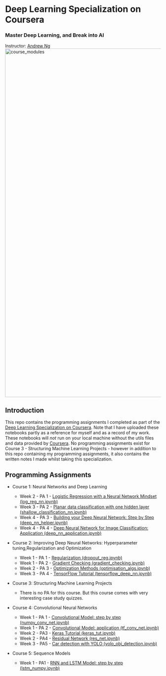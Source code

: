 # Deep Learning Specialization on Coursera
### Master Deep Learning, and Break into AI
Instructor: [Andrew Ng](https://www.andrewng.org/)
<img width="1124" alt="course_modules" src="https://user-images.githubusercontent.com/56611062/86245783-e8516a80-bba1-11ea-84ce-cc877bc9f3d7.png">

## Introduction
This repo contains the programming assignments I completed as part of the [Deep Learning Specialization on Coursera](https://www.coursera.org/specializations/deep-learning). Note that I have uploaded these notebooks partly as a reference for myself and as a record of my work. These notebooks will *not* run on your local machine without the utils files and data provided by [Coursera](https://www.coursera.org/). No programming assignments exist for Course 3 - Structuring Machine Learning Projects - however in addition to this repo containing my programming assignments, it also contains the written notes I made whilst taking this specialization.

## Programming Assignments
* Course 1: Neural Networks and Deep Learning
    - Week 2 - PA 1 - [Logistic Regression with a Neural Network Mindset (log_reg_nn.ipynb)](https://github.com/c-abbott/deep-learning/tree/master/1.%20Neural%20Networks%20and%20Deep%20Learning)
    - Week 3 - PA 2 - [Planar data classification with one hidden layer (shallow_classification_nn.ipynb)](https://github.com/c-abbott/deep-learning/tree/master/1.%20Neural%20Networks%20and%20Deep%20Learning)
    - Week 4 - PA 3 - [Building your Deep Neural Network: Step by Step (deep_nn_helper.ipynb)](https://github.com/c-abbott/deep-learning/tree/master/1.%20Neural%20Networks%20and%20Deep%20Learning)
    - Week 4 - PA 4 - [Deep Neural Network for Image Classification:     Application (deep_nn_application.ipynb)](https://github.com/c-abbott/deep-learning/tree/master/1.%20Neural%20Networks%20and%20Deep%20Learning)

* Course 2: Improving Deep Neural Networks: Hyperparameter tuning,Regularization and Optimization
    - Week 1 - PA 1 - [Regularization (dropout_reg.ipynb)](https://github.com/c-abbott/deep-learning/tree/master/2.%20Improving%20Neural%20Networks)
    - Week 1 - PA 2 - [Gradient Checking (gradient_checking.ipynb)](https://github.com/c-abbott/deep-learning/tree/master/2.%20Improving%20Neural%20Networks)
    - Week 2 - PA 3 - [Optimization Methods (optimisation_algs.ipynb)](https://github.com/c-abbott/deep-learning/tree/master/2.%20Improving%20Neural%20Networks)
    - Week 3 - PA 4 - [TensorFlow Tutorial (tensorflow_deep_nn.ipynb)](https://github.com/c-abbott/deep-learning/tree/master/2.%20Improving%20Neural%20Networks)

* Course 3: Structuring Machine Learning Projects
    - There is no PA for this course. But this course comes with very interesting case study quizzes.

* Course 4: Convolutional Neural Networks
    - Week 1 - PA 1 - [Convolutional Model: step by step (numpy_conv_net.ipynb)](https://github.com/c-abbott/deep-learning/tree/master/4.%20Convolutional%20Neural%20Networks)
    - Week 1 - PA 2 - [Convolutional Model: application (tf_conv_net.ipynb)](https://github.com/c-abbott/deep-learning/tree/master/4.%20Convolutional%20Neural%20Networks)
    - Week 2 - PA3 - [Keras Tutorial (keras_tut.ipynb)](https://github.com/c-abbott/deep-learning/tree/master/4.%20Convolutional%20Neural%20Networks)
    - Week 2 - PA4 - [Residual Network (res_net.ipynb)](https://github.com/c-abbott/deep-learning/tree/master/4.%20Convolutional%20Neural%20Networks)
    - Week 3 - PA5 - [Car detection with YOLO (yolo_obj_detection.ipynb)](https://github.com/c-abbott/deep-learning/tree/master/4.%20Convolutional%20Neural%20Networks)

* Course 5: Sequence Models
    - Week 1 - PA1 - [RNN and LSTM Model: step by step (lstm_numpy.ipynb)](https://github.com/c-abbott/deep-learning/tree/master/5.%20Sequence%20Models)
